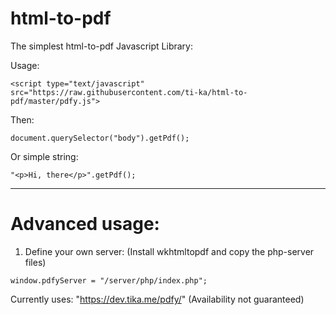 # html-to-pdf
The simplest html-to-pdf Javascript Library:

Usage:
```
<script type="text/javascript" src="https://raw.githubusercontent.com/ti-ka/html-to-pdf/master/pdfy.js">
```

Then:
```
document.querySelector("body").getPdf();
```

Or simple string:
```
"<p>Hi, there</p>".getPdf();
```

---
# Advanced usage:
1. Define your own server: (Install wkhtmltopdf and copy the php-server files)
```
window.pdfyServer = "/server/php/index.php";
```

Currently uses: "https://dev.tika.me/pdfy/" (Availability not guaranteed)
